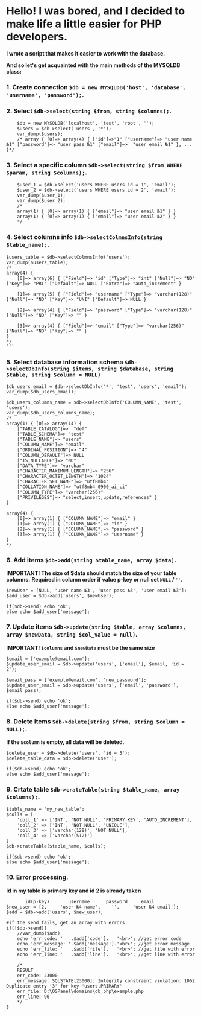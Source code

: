 # Hello! I was bored, and I decided to make life a little easier for PHP developers.

**I wrote a script that makes it easier to work with the database.**

**And so let's get acquainted with the main methods of the MYSQLDB class:**

### 1. Create connection `$db = new MYSQLDB('host', 'database', 'username', 'password');`.

### 2. Select `$db->select(string $from, string $columns);`.
        $db = new MYSQLDB('localhost', 'test', 'root', '');
        $users = $db->select('users', '*');
        var_dump($users); 
        /* array { [0]=> array(4) { ["id"]=>"1" ["username"]=> "user name №1" ["password"]=> "user pass №1" ["email"]=>  "user email №1" }, ... }*/

### 3. Select a specific column `$db->select(string $from WHERE $param, string $columns);`.
        $user_1 = $db->select('users WHERE users.id = 1', 'email');
        $user_2 = $db->select('users WHERE users.id = 2', 'email');
        var_dump($user_1);
        var_dump($user_2);
        /*
        array(1) { [0]=> array(1) { ["email"]=> "user email №1" } }
        array(1) { [0]=> array(1) { ["email"]=> "user email №2" } }
        */

### 4. Select columns info `$db->selectColmnsInfo(string $table_name);`.
    $users_table = $db->selectColmnsInfo('users');
    var_dump($users_table);
    /*
    array(4) { 
        [0]=> array(6) { ["Field"]=> "id" ["Type"]=> "int" ["Null"]=> "NO" ["Key"]=> "PRI" ["Default"]=> NULL ["Extra"]=> "auto_increment" } 

        [1]=> array(5) { ["Field"]=> "username" ["Type"]=> "varchar(128)" ["Null"]=> "NO" ["Key"]=> "UNI" ["Default"]=> NULL } 

        [2]=> array(4) { ["Field"]=> "password" ["Type"]=> "varchar(128)" ["Null"]=> "NO" ["Key"]=> "" } 

        [3]=> array(4) { ["Field"]=> "email" ["Type"]=> "varchar(256)" ["Null"]=> "NO" ["Key"]=> "" } 
    }
    */
    ```

### 5. Select database information schema `$db->selectDbInfo(string $items, string $database, string $table, string $column = NULL)`
    $db_users_email = $db->selectDbInfo('*', 'test', 'users', 'email');
    var_dump($db_users_email);

    $db_users_columns_name = $db->selectDbInfo('COLUMN_NAME', 'test', 'users');
    var_dump($db_users_columns_name);
    /*
    array(1) { [0]=> array(14) { 
        ["TABLE_CATALOG"]=>  "def" 
        ["TABLE_SCHEMA"]=> "test" 
        ["TABLE_NAME"]=> "users" 
        ["COLUMN_NAME"]=> "email" 
        ["ORDINAL_POSITION"]=> "4" 
        ["COLUMN_DEFAULT"]=> NULL 
        ["IS_NULLABLE"]=> "NO" 
        ["DATA_TYPE"]=> "varchar" 
        ["CHARACTER_MAXIMUM_LENGTH"]=> "256" 
        ["CHARACTER_OCTET_LENGTH"]=> "1024" 
        ["CHARACTER_SET_NAME"]=> "utf8mb4" 
        ["COLLATION_NAME"]=> "utf8mb4_0900_ai_ci" 
        ["COLUMN_TYPE"]=> "varchar(256)" 
        ["PRIVILEGES"]=> "select,insert,update,references" } 
    }

    array(4) { 
        [0]=> array(1) { ["COLUMN_NAME"]=> "email" } 
        [1]=> array(1) { ["COLUMN_NAME"]=> "id" } 
        [2]=> array(1) { ["COLUMN_NAME"]=> "password" } 
        [3]=> array(1) { ["COLUMN_NAME"]=> "username" } 
    }
    */

### 6. Add items `$db->add(string $table_name, array $data)`.
   **IMPORTANT! The size of $data should match the size of your table columns.**
   **Required in column order if value p-key or null set `NULL` / `''`.**

    $newUser = [NULL, 'user name №3', 'user pass №3', 'user email №3'];
    $add_user = $db->add('users', $newUser);

    if($db->send) echo 'ok';
    else echo $add_user['message'];
### 7. Update items `$db->update(string $table, array $columns, array $newData, string $col_value = null)`.
   **IMPORTANT! `$columns` and `$newData` must be the same size** 

    $email = ['exemple@email.com'];
    $update_user_email = $db->update('users', ['email'], $email, 'id = 2');

    $email_pass = ['exemple@email.com', 'new_password']; 
    $update_user_email = $db->update('users', ['email', 'password'], $email_pass);

    if($db->send) echo 'ok';
    else echo $add_user['message'];


### 8. Delete items `$db->delete(string $from, string $column = NULL);`.
   **If the `$column` is empty, all data will be deleted.**

    $delete_user = $db->delete('users', 'id = 5');
    $delete_table_data = $db->delete('user');

    if($db->send) echo 'ok';
    else echo $add_user['message']; 
### 9. Crtate table `$db->crateTable(string $table_name, array $columns);`.
    $table_name = 'my_new_table';
    $colls = [
        'coll_1' => ['INT', 'NOT NULL', 'PRIMARY KEY', 'AUTO_INCREMENT'],
        'coll_2' => ['INT', 'NOT NULL', 'UNIQUE'],
        'coll_3' => ['varchar(128)', 'NOT NULL'],
        'coll_4' => ['varchar(512)'] 
    ]
    $db->crateTable($table_name, $colls);

    if($db->send) echo 'ok';
    else echo $add_user['message'];
### 10. Error processing.   
   **Id in my table is primary key and id 2 is already taken**
    
           id(p-key)       username      password     email
    $new_user = [2,     'user №4 name',    '',     'user №4 email'];
    $add = $db->add('users', $new_user);

    #if the send fails, get an array with errors
    if(!$db->send){
        //var_dump($add)
        echo 'err_code: '   .$add['code'].   '<br>'; //get error code
        echo 'err_message: '.$add['message'].'<br>'; //get error message
        echo 'err_file: '   .$add['file'].   '<br>'; //get file with error
        echo 'err_line: '   .$add['line'].   '<br>'; //get line with error

        /*
        RESULT
        err_code: 23000
        err_message: SQLSTATE[23000]: Integrity constraint violation: 1062 Duplicate entry '3' for key 'users.PRIMARY'
        err_file: D:\OSPanel\domains\db_php\exemple.php
        err_line: 96
        */
    }